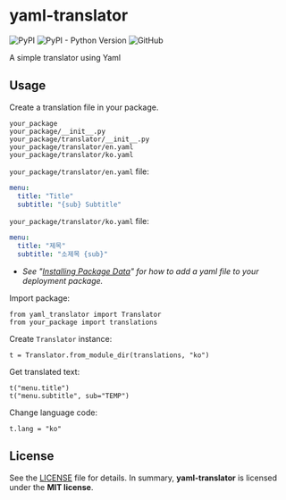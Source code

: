 # yaml-translator

![PyPI](https://img.shields.io/pypi/v/yaml-translator?style=flat-square)
![PyPI - Python Version](https://img.shields.io/pypi/pyversions/yaml-translator?style=flat-square)
![GitHub](https://img.shields.io/github/license/osom8979/yaml-translator?style=flat-square)

A simple translator using Yaml 

## Usage

Create a translation file in your package.

```
your_package
your_package/__init__.py
your_package/translator/__init__.py
your_package/translator/en.yaml
your_package/translator/ko.yaml
```

``your_package/translator/en.yaml`` file:
```.yaml
menu:
  title: "Title"
  subtitle: "{sub} Subtitle"
```

``your_package/translator/ko.yaml`` file:
```.yaml
menu:
  title: "제목"
  subtitle: "소제목 {sub}"
```

- <i>See "[Installing Package Data](https://docs.python.org/3/distutils/setupscript.html#distutils-installing-package-data)"
for how to add a yaml file to your deployment package.</i>


Import package:
```.python
from yaml_translator import Translator
from your_package import translations
```

Create ``Translator`` instance:
```.python
t = Translator.from_module_dir(translations, "ko")
```

Get translated text:
```.python
t("menu.title")
t("menu.subtitle", sub="TEMP")
```

Change language code:
```.python
t.lang = "ko"
```

## License

See the [LICENSE](./LICENSE) file for details. In summary,
**yaml-translator** is licensed under the **MIT license**.
